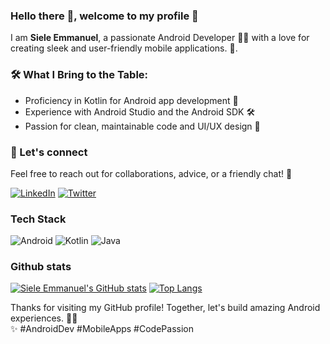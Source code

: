 ### Hello there 👋, welcome to my profile :handshake:
I am <b> Siele Emmanuel</b>, a passionate Android Developer 📱🤖 with a love for creating sleek and user-friendly mobile applications. 🚀.

### 🛠️ What I Bring to the Table:
- Proficiency in Kotlin for Android app development 🧩
- Experience with Android Studio and the Android SDK 🛠️
- Passion for clean, maintainable code and UI/UX design 🎨
<!--### 💡 Desired result:
- Contribute to open-source Android projects to give back to the community 🤝
- Collaborate with experienced developers to expand my knowledge 🚀
- Transform innovative app ideas into reality 🌠 -->

### :handshake: Let's connect
 Feel free to reach out for collaborations, advice, or a friendly chat! 💬

<a href="https://www.linkedin.com/in/siele-emmanuel/">![LinkedIn](https://img.shields.io/badge/linkedin-%230077B5.svg?style=for-the-badge&logo=linkedin&logoColor=white)</a>   <a href="https://twitter.com/SieleKim/">![Twitter](https://img.shields.io/badge/Twitter-%231DA1F2.svg?style=for-the-badge&logo=Twitter&logoColor=white)</a>

### Tech Stack
![Android](https://img.shields.io/badge/Android-3DDC84?style=for-the-badge&logo=android&logoColor=white) ![Kotlin](https://img.shields.io/badge/kotlin-%230095D5.svg?style=for-the-badge&logo=kotlin&logoColor=white) ![Java](https://img.shields.io/badge/java-%23ED8B00.svg?style=for-the-badge&logo=java&logoColor=white) 

<!--🌱 I’m currently learning unit/UI Testing android 
- 💬 Ask me about android-->
### Github stats
[![Siele Emmanuel's GitHub stats](https://github-readme-stats.vercel.app/api?username=sieleemmanuel&count_private=true&show_icons=false&theme=merko&line_height=20)](https://github.com/sieleemmanuel/github-readme-stats) 
[![Top Langs](https://github-readme-stats.vercel.app/api/top-langs/?username=sieleemmanuel&layout=compact&theme=merko)](https://github.com/sieleemmanuel/github-readme-stats)

Thanks for visiting my GitHub profile! Together, let's build amazing Android experiences. 🙌🏼 <br>
✨ #AndroidDev #MobileApps #CodePassion

